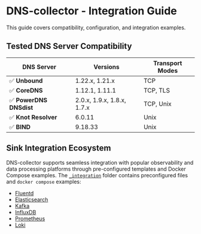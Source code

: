 # DNS-collector - Integration Guide

This guide covers compatibility, configuration, and integration examples.

## Tested DNS Server Compatibility

| DNS Server | Versions | Transport Modes |
|------------|----------|-----------------|
| ✅ **Unbound** | 1.22.x, 1.21.x | TCP |
| ✅ **CoreDNS** | 1.12.1, 1.11.1 | TCP, TLS |
| ✅ **PowerDNS DNSdist** | 2.0.x, 1.9.x, 1.8.x, 1.7.x | TCP, Unix |
| ✅ **Knot Resolver** | 6.0.11 | Unix |
| ✅ **BIND** | 9.18.33 | Unix |


## Sink Integration Ecosystem

DNS-collector supports seamless integration with popular observability and data processing platforms through pre-configured templates and Docker Compose examples. The [`_integration`](./_integration) folder contains preconfigured files and `docker compose` examples:

- [Fluentd](./docs/_integration/fluentd/README.md)
- [Elasticsearch](./docs/_integration/elasticsearch/README.md)
- [Kafka](./docs/_integration/kafka/README.md)
- [InfluxDB](./docs/_integration/influxdb/README.md)
- [Prometheus](./docs/_integration/prometheus/README.md)
- [Loki](./docs/_integration/loki/README.md)
